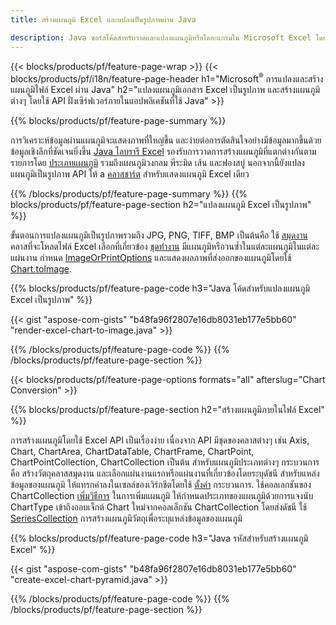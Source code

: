 ```yaml
---
title: สร้างแผนภูมิ Excel และแปลงเป็นรูปภาพผ่าน Java

description: Java ซอร์สโค้ดสำหรับวาดและแปลงแผนภูมิหรือไดอะแกรมใน Microsoft Excel โดยใช้ Java Library 
---
```

{{< blocks/products/pf/feature-page-wrap >}}
{{< blocks/products/pf/i18n/feature-page-header h1="Microsoft<sup>&reg;</sup> การแปลงและสร้างแผนภูมิไฟล์ Excel ผ่าน Java" h2="แปลงแผนภูมิเอกสาร Excel เป็นรูปภาพ และสร้างแผนภูมิต่างๆ โดยใช้ API ฝั่งเซิร์ฟเวอร์ภายในแอปพลิเคชันที่ใช้ Java" >}}


{{% blocks/products/pf/feature-page-summary %}}

การวิเคราะห์ข้อมูลผ่านแผนภูมิจะแสดงภาพที่ใหญ่ขึ้น และง่ายต่อการตัดสินใจอย่างมีข้อมูลมากขึ้นด้วยข้อมูลเชิงลึกที่ชัดเจนยิ่งขึ้น [Java ไลบรารี Excel](/cells/java/) รองรับการวาดการสร้างแผนภูมิที่แตกต่างกันตามรายการโดย [ประเภทแผนภูมิ](https://reference.aspose.com/cells/java/com.aspose.cells/ChartType) รวมถึงแผนภูมิวงกลม พีระมิด เส้น และฟองสบู่ นอกจากนี้ยังแปลงแผนภูมิเป็นรูปภาพ API ให้ a [คลาสชาร์ต](https://reference.aspose.com/cells/java/com.aspose.cells/Chart) สำหรับแสดงแผนภูมิ Excel เดียว

{{% /blocks/products/pf/feature-page-summary %}}
{{% blocks/products/pf/feature-page-section h2="แปลงแผนภูมิ Excel เป็นรูปภาพ" %}}

ขั้นตอนการแปลงแผนภูมิเป็นรูปภาพรวมถึง JPG, PNG, TIFF, BMP เป็นต้นคือ ใช้ [สมุดงาน](https://reference.aspose.com/java/cells/com.aspose.cells/workbook) คลาสที่จะโหลดไฟล์ Excel เลือกที่เกี่ยวข้อง [ชุดทำงาน](https://reference.aspose.com/cells/java/com.aspose.cells/worksheet) มีแผนภูมิหรือวนซ้ำในแต่ละแผนภูมิในแต่ละแผ่นงาน กำหนด [ImageOrPrintOptions](https://reference.aspose.com/cells/java/com.aspose.cells/ImageOrPrintOptions) และแสดงผลภาพที่ส่งออกของแผนภูมิโดยใช้ [Chart.toImage](https://reference.aspose.com/cells/java/com.aspose.cells/chart#toImage(java.io.OutputStream,%20com.aspose.cells.ImageOrPrintOptions)).


{{% blocks/products/pf/feature-page-code h3="Java โค้ดสำหรับแปลงแผนภูมิ Excel เป็นรูปภาพ" %}}

{{< gist "aspose-com-gists" "b48fa96f2807e16db8031eb177e5bb60" "render-excel-chart-to-image.java" >}}

{{% /blocks/products/pf/feature-page-code %}}
{{% /blocks/products/pf/feature-page-section %}}

{{< blocks/products/pf/feature-page-options formats="all" afterslug="Chart Conversion" >}}


{{% blocks/products/pf/feature-page-section h2="สร้างแผนภูมิภายในไฟล์ Excel" %}}

การสร้างแผนภูมิโดยใช้ Excel API เป็นเรื่องง่าย เนื่องจาก API มีชุดของคลาสต่างๆ เช่น Axis, Chart, ChartArea, ChartDataTable, ChartFrame, ChartPoint, ChartPointCollection, ChartCollection เป็นต้น สำหรับแผนภูมิประเภทต่างๆ กระบวนการคือ สร้างวัตถุคลาสสมุดงาน และเลือกแผ่นงานแรกหรือแผ่นงานที่เกี่ยวข้องโดยระบุดัชนี สำหรับแหล่งข้อมูลของแผนภูมิ ให้แทรกค่าลงในเซลล์ของเวิร์กชีตโดยใช้ [ตั้งค่า](https://reference.aspose.com/cells/java/com.aspose.cells/cell#Value) กระบวนการ. ใช้คอลเลกชันของ ChartCollection [เพิ่มวิธีการ](https://reference.aspose.com/cells/java/com.aspose.cells/chartcollection#add(int,%20int,%20int,%20int,%20int)) ในการเพิ่มแผนภูมิ ให้กำหนดประเภทของแผนภูมิด้วยการแจงนับ ChartType เข้าถึงออบเจ็กต์ Chart ใหม่จากคอลเล็กชัน ChartCollection โดยส่งดัชนี ใช้ [SeriesCollection](https://reference.aspose.com/cells/java/com.aspose.cells/SeriesCollection) การสร้างแผนภูมิวัตถุเพื่อระบุแหล่งข้อมูลของแผนภูมิ

{{% blocks/products/pf/feature-page-code h3="Java รหัสสำหรับสร้างแผนภูมิ Excel" %}}

{{< gist "aspose-com-gists" "b48fa96f2807e16db8031eb177e5bb60" "create-excel-chart-pyramid.java" >}}

{{% /blocks/products/pf/feature-page-code %}}
{{% /blocks/products/pf/feature-page-section %}}
